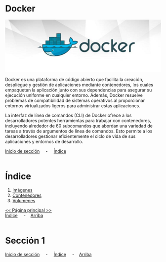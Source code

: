 # Docker

![Encabezado](../img/ima-docker-header-01.png)

Docker es una plataforma de código abierto que facilita la creación, despliegue y gestión de aplicaciones mediante contenedores, los cuales empaquetan la aplicación junto con sus dependencias para asegurar su ejecución uniforme en cualquier entorno. Además, Docker resuelve problemas de compatibilidad de sistemas operativos al proporcionar entornos virtualizados ligeros para administrar estas aplicaciones.

La interfaz de línea de comandos (CLI) de Docker ofrece a los desarrolladores potentes herramientas para trabajar con contenedores, incluyendo alrededor de 60 subcomandos que abordan una variedad de tareas a través de argumentos de línea de comandos. Esto permite a los desarrolladores gestionar eficientemente el ciclo de vida de sus aplicaciones y entornos de desarrollo.

[Inicio de sección](#docker ) &nbsp; &nbsp; - &nbsp; &nbsp; [Índice](#índice)
<br><br>


# Índice
1. [Imágenes]()
2. [Contenedores]()
3. [Volumenes](volumen.md)


[<< Página principal >>](../README.md)<br>
[Índice](#índice ) &nbsp; &nbsp; - &nbsp; &nbsp;[Arriba](#docker)
<br><br>

# Sección 1



[Inicio de sección](#sección-1 ) &nbsp; &nbsp; - &nbsp; &nbsp; [Índice](#índice ) &nbsp; &nbsp; - &nbsp; &nbsp;[Arriba](#docker)
<br><br>